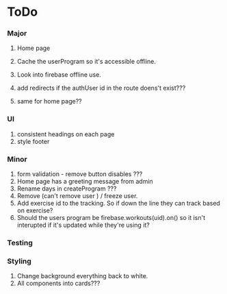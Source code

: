 # ToDo

### Major
1. Home page

1. Cache the userProgram so it's accessible offline.
1. Look into firebase offline use.
1. add redirects if the authUser id in the route doens't exist???
1. same for home page??

### UI
1. consistent headings on each page
1. style footer

### Minor
1. form validation - remove button disables ???
1. Home page has a greeting message from admin
1. Rename days in createProgram ???
1. Remove (can't remove user ) / freeze user.
1. Add exercise id to the tracking. So if down the line they can track based on exercise?
1. Should the users program be firebase.workouts(uid).on() so it isn't interupted if it's updated while they're using it?

### Testing

### Styling
1. Change background everything back to white.
1. All components into cards???
